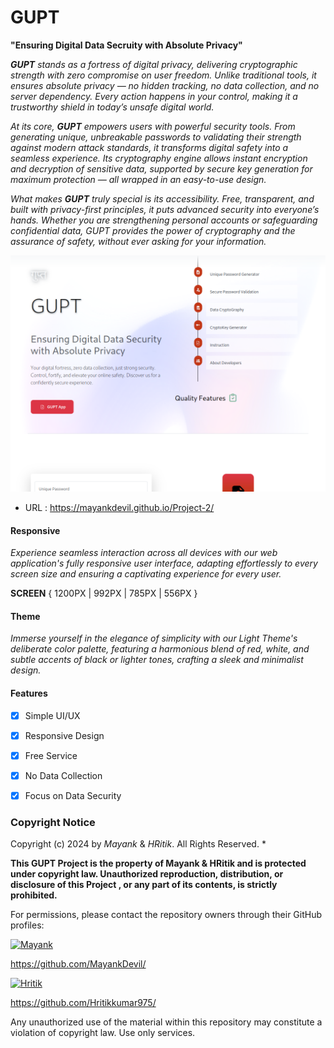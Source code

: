 
# GUPT

__"Ensuring Digital Data Secruity with Absolute Privacy"__

_**GUPT** stands as a fortress of digital privacy, delivering cryptographic strength with zero compromise on user freedom. Unlike traditional tools, it ensures *absolute privacy* — no hidden tracking, no data collection, and no server dependency. Every action happens in your control, making it a trustworthy shield in today’s unsafe digital world._

_At its core, **GUPT** empowers users with powerful security tools. From generating unique, unbreakable passwords to validating their strength against modern attack standards, it transforms digital safety into a seamless experience. Its cryptography engine allows instant encryption and decryption of sensitive data, supported by secure key generation for maximum protection — all wrapped in an easy-to-use design._

_What makes **GUPT** truly special is its accessibility. Free, transparent, and built with privacy-first principles, it puts advanced security into everyone’s hands. Whether you are strengthening personal accounts or safeguarding confidential data, GUPT provides the power of cryptography and the assurance of safety, without ever asking for your information._

![NETWORK_ERROR](./data/gupt.png)

- URL : https://mayankdevil.github.io/Project-2/

#### Responsive

_Experience seamless interaction across all devices with our web application's fully responsive user interface, adapting effortlessly to every screen size and ensuring a captivating experience for every user._

  **SCREEN** { 1200PX | 992PX | 785PX | 556PX }

#### Theme

_Immerse yourself in the elegance of simplicity with our Light Theme's deliberate color palette, featuring a harmonious blend of red, white, and subtle accents of black or lighter tones, crafting a sleek and minimalist design._

#### Features

 - [x] Simple UI/UX
 
 - [x] Responsive Design
 
 - [x] Free Service
 
 - [x] No Data Collection
 
 - [x] Focus on Data Security

### Copyright Notice

Copyright (c) 2024 by _Mayank_ & _HRitik_. All Rights Reserved.                *

__This GUPT Project is the property of Mayank & HRitik and is protected under copyright law. Unauthorized reproduction, distribution, or disclosure of this Project , or any part of its contents, is strictly prohibited.__

For permissions, please contact the repository owners through their GitHub profiles:

[![Mayank](https://img.shields.io/badge/MayankDevil-FF0000?style=for-the-badge&logo=github&logoColor=white)](https://github.com/MayankDevil/)

https://github.com/MayankDevil/

[![Hritik](https://img.shields.io/badge/Hritikkumar975-000000?style=for-the-badge&logo=github&logoColor=white)](https://github.com/Hritikkumar975/)

https://github.com/Hritikkumar975/

Any unauthorized use of the material within this repository may constitute a violation of copyright law. Use only services.

